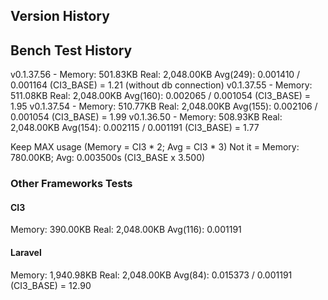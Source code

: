 ## Version History ##


## Bench Test History ###


v0.1.37.56  - Memory: 501.83KB Real: 2,048.00KB Avg(249): 0.001410 / 0.001164 (CI3_BASE) = 1.21 (without db connection)
v0.1.37.55  - Memory: 511.08KB Real: 2,048.00KB Avg(160): 0.002065 / 0.001054 (CI3_BASE) = 1.95
v0.1.37.54  - Memory: 510.77KB Real: 2,048.00KB Avg(155): 0.002106 / 0.001054 (CI3_BASE) = 1.99
v0.1.36.50  - Memory: 508.93KB Real: 2,048.00KB Avg(154): 0.002115 / 0.001191 (CI3_BASE) = 1.77


Keep MAX usage (Memory = CI3 * 2; Avg = CI3 * 3)
Not it = Memory: 780.00KB; Avg: 0.003500s (CI3_BASE x 3.500)


### Other Frameworks Tests ###

#### CI3 ####

Memory: 390.00KB Real: 2,048.00KB Avg(116): 0.001191

#### Laravel ####

Memory: 1,940.98KB Real: 2,048.00KB Avg(84): 0.015373 / 0.001191 (CI3_BASE) = 12.90